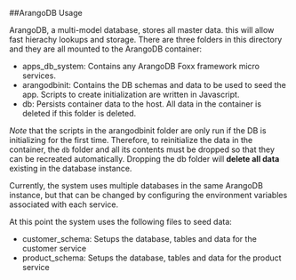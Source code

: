 ##ArangoDB Usage

ArangoDB, a multi-model database, stores all master data. this will 
allow fast hierachy lookups and storage. 
There are three folders in this directory and they are all mounted to the
ArangoDB container:
- apps_db_system: Contains any ArangoDB Foxx framework micro services.
- arangodbinit: Contains the DB schemas and data to be used to seed the app. Scripts to create initialization are written in Javascript.
- db: Persists container data to the host. All data in the container is deleted if this folder is deleted.

*Note* that the scripts in the arangodbinit folder are only run if the DB is initializing for the first time.
Therefore, to reinitialize the data in the container, the `db` folder and all its contents must be dropped so that they can be recreated automatically.
Dropping the db folder will **delete all data** existing in the database instance.

Currently, the system uses multiple databases in the same ArangoDB instance, but that can be changed by configuring the environment variables associated with each service.
 
 At this point the system uses the following files to seed data:
 
 - customer_schema: Setups the database, tables and data for the customer service
 - product_schema: Setups the database, tables and data for the product service
 